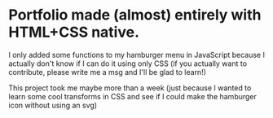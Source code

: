 # Portfolio made (almost) entirely with HTML+CSS native.
I only added some functions to my hamburger menu in JavaScript because I actually don't know if I can do it using only CSS (if you actually want to contribute, please write me a msg and I'll be glad to learn!)

This project took me maybe more than a week (just because I wanted to learn some cool transforms in CSS and see if I could make the hamburger icon without using an svg)

